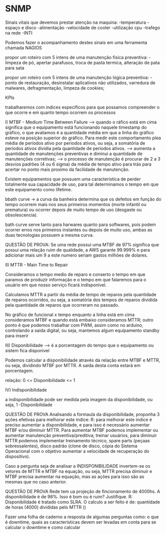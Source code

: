 # SNMP

Sinais vitais que devemos prestar atenção na maquina: -temperatura -espaço e disco -alimentação -velocidade de cooler -utilização cpu -trafego na rede -INTI

Podemos fazer o acompanhamento destes sinais em uma ferramenta chamada NAGIOS

propor um roteiro com 5 intens de uma manutenção fisica preventiva: -limpeza de pó, apertar parafusos, troca de pasta termica, alteração de pata para sata

propor um roteiro com 5 intens de uma manutenção lógica preventiva: -ponto de restauração, desinstalar aplicativos não utilizados, varredura de malwares, defragmentação, limpeza de cookies;

KPIs

trabalharemos com indices específicos para que possamos compreender o que ocorre e em quanto tempo ocorrem os processos

I) MTBF - Medium Time Between Failure --> quando o ráfico está em cima significa que o equipamento está funcionando naquele timestamp do gráfico, o que avaliamos é a quantidade média em que a linha do gráfico esteve na posição superior do gráfico. Para medir este comportamento plea média de períodos ativo por periodos ativos, ou seja, a somatória de períodos ativos dividia pela quantidade de períodos ativos. --> aumenta a quantidade de manutenções preventivas e diminui a quantidade de manutenções corretivas; --> o processo de manutenção é procurar de 2 a 3 desvios padrões (4 ou 6 sigma) da média de tempo ativo para trás para acertar no ponto mais proximo da facilidade de manutenção.

Existem equipamentos que possuem uma característica de perder totalmente sua capacidade de uso, para tal determinamos o tempo em que este equipamento como lifetime.

bbath curve -> a curva da banheira determina que os defeitos em função do tempo ocorrem mais nos seus primeiros momentos (morte infantil ou prematura) ou ocorrer depois de muito tempo de uso (desgaste ou obsolescencia).

bath curve serve tanto para harwares quanto para softwares, pois podem ocorrer erros nos primeiros instantes ou depois de muito uso, ambas as duas tecnologias possuem a mesma curva.

QUESTÃO DE PROVA: Se uma rede possui uma MTBF de 97% significa que possui uma relação ruim de qualidade, a AWS garante 99.999% e para adicionar mais um 9 a este numero seriam gastos milhões de dolares.

II) MTTR - Main Time to Repair

Consideramos o tempo medio de reparo e conserto o tempo em que paramos de produzir informação e o tempo em que falaremos para o usuário em que nosso serviço ficará indisponível.

Calculamos MTTR a partir da média de tempo de reparos pela quantidade de reparos ocorridos, ou seja, a somatória dos tempos de reparos dividida pela quantidade de reparos que ocorreram no passado.

No gráfico de funcional x tempo enquanto a linha está em cima consideramos MTBF e quando está embaixo consideramos MTTR; outro ponto é que podemos trabalhar com PWM, assim como no arduino, controlando a saida digital, ou seja, mantemos algum equipamento standby para inserir

III) Disponibilidade --> é a porcentagem do tempo que o equipamento ou sistem fica disponivel

Podemos calcular a disponibilidade através da relação entre MTBF e MTTR, ou seja, dividindo MTBF por MTTR. A saída desta conta estará em porcentagem.

relação: 0 <= Disponibilidade <= 1

IV) Indisponibilidade

a indisponibilidade pode ser medida pela imagem da disponibilidade, ou seja, 1 -Disponibilidade

QUESTÃO DE PROVA Analisando a formaula da disponibilidade, proponha 3 ações efetivas para melhorar este índice: R: para melhorar este indice é preciso aumentar a disponibilidade, e para isso é necessário aumentar MTBF e/ou diminuir MTTR. Para aumentar MTBF podemos implementar ou aumentar manutenção preventiva/preditiva; treinar usuários, para diminuir MTTR podemos implementar treinamento técnico, spare parts (peçaas sobressalentes), disco padrão (clone de disco, cópia do Sistema Operacional com o objetivo aumentar a velocidade de recuperação do dispositivo).

Caso a pergunta seja de analisar a INDISPONIBILIDADE invertem-se os vetores de MTTR e MTBF na equação, ou seja, MTTR precisa diminuir e MTBF precisa aumentar na equação, mas as ações para isso são as mesmas que no caso anterior.

QUESTÃO DE PROVA Rede tem ua projeção de fincionamento de 4000hs. A disponibilidade é de 98%. Isso é bom ou é ruim? Justifique. R: Disponibilidade é tratado como SLRA. O calculo a ser feito é de: quantidade de horas (4000) divididas pelo MTTR ()

Fazer uma folha de caderno a resposta de algumas perguntas como: o que é downtime, quais as caracteristicas devem ser levadas em conta para se calcular o downtime e como calcular
